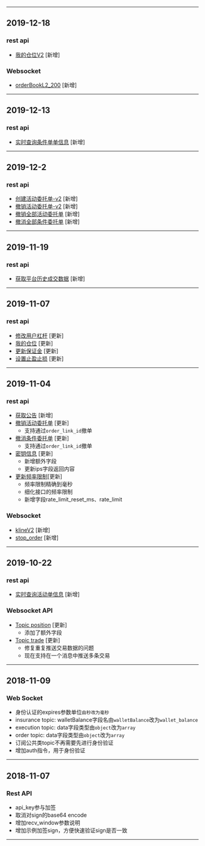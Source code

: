 <hr>

## 2019-12-18

### rest api
- [我的仓位V2](./rest_api.md#positionlistv2get) [新增]
### Websocket
- [orderBookL2_200](./websocket.md#orderBook200_v2) [新增]

<hr>

## 2019-12-13

### rest api
- [实时查询条件单单信息](./rest_api.md#v2-private-stop-order) [新增]

<hr>

## 2019-12-2

### rest api
- [创建活动委托单-v2](./rest_api.md#open-apiordercreatev2post) [新增]
- [撤销活动委托单-v2](./rest_api.md#open-apiordercancelv2post) [新增]
- [撤销全部活动委托单](./rest_api.md#open-apiordercancelallpost) [新增]
- [撤消全部条件委托单](./rest_api.md#open-apistop-ordercancelallpost)  [新增]

<hr>

## 2019-11-19

### rest api
- [获取平台历史成交数据](./rest_api.md#trading-records) [新增]

<hr>

## 2019-11-07

### rest api
- [修改用户杠杆](./rest_api.md#userleveragesavepost) [更新]
- [我的仓位](./rest_api.md#positionlistget) [更新]
- [更新保证金](./rest_api.md#positionchange-position-marginpost) [更新]
- [设置止盈止损](./rest_api.md#position-settradingstoppost) [更新]

<hr>

## 2019-11-04

### rest api
- [获取公告](./rest_api.md#open-apiannouncement) [新增]
- [撤销活动委托单](./rest_api.md#open-apiordercancelpost) [更新]
    - 支持通过`order_link_id`撤单
- [撤消条件委托单](./rest_api.md#open-apiordercancelpost) [更新]
    - 支持通过`order_link_id`撤单
- [密钥信息](./rest_api.md#open-apikeyget) [更新]
    - 新增额外字段
    - 更新ips字段返回内容
- [更新频率限制](./rest_api_sign.md#rest-rate-limit)[更新]
	- 频率限制精确到毫秒
	- 细化接口的频率限制
	- 新增字段rate_limit_reset_ms、rate_limit
### Websocket
- [klineV2](./websocket.md#kline_v2) [新增]
- [stop_order](websocket.md#stop-order) [新增]

<hr>

## 2019-10-22

### rest api
- [实时查询活动单信息](./rest_api.md#v2-private-order) [新增]

### Websocket API
- [Topic position](./websocket.md#position) [更新]
	- 添加了额外字段
- [Topic trade](./websocket.md#trade) [更新]
	- 修复重复推送交易数据的问题
	- 现在支持在一个消息中推送多条交易
	
<hr>

## 2018-11-09

### Web Socket
- 身份认证的expires参数单位`由秒改为毫秒`
- insurance topic: walletBalance字段名由`walletBalance`改为`wallet_balance`
- execution topic: data字段类型由`object`改为`array`
- order topic: data字段类型由`object`改为`array`
- 订阅公共类topic不再需要先进行身份验证
- 增加auth指令，用于身份验证

<hr>

## 2018-11-07

### Rest API

- api_key参与加签
- 取消对sign的base64 encode
- 增加recv_window参数说明
- 增加示例加签sign，方便快速验证sign是否一致

<hr>
